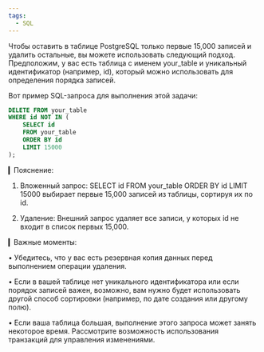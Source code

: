 ```yaml
---
tags:
  - SQL
---
```


Чтобы оставить в таблице PostgreSQL только первые 15,000 записей и удалить остальные, вы можете использовать следующий подход. Предположим, у вас есть таблица с именем your_table и уникальный идентификатор (например, id), который можно использовать для определения порядка записей.

Вот пример SQL-запроса для выполнения этой задачи:

```sql
DELETE FROM your_table
WHERE id NOT IN (
    SELECT id
    FROM your_table
    ORDER BY id
    LIMIT 15000
);
```

▎Пояснение:

1. Вложенный запрос: SELECT id FROM your_table ORDER BY id LIMIT 15000 выбирает первые 15,000 записей из таблицы, сортируя их по id.

2. Удаление: Внешний запрос удаляет все записи, у которых id не входит в список первых 15,000.

▎Важные моменты:

• Убедитесь, что у вас есть резервная копия данных перед выполнением операции удаления.

• Если в вашей таблице нет уникального идентификатора или если порядок записей важен, возможно, вам нужно будет использовать другой способ сортировки (например, по дате создания или другому полю).

• Если ваша таблица большая, выполнение этого запроса может занять некоторое время. Рассмотрите возможность использования транзакций для управления изменениями.